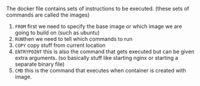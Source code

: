 The docker file contains sets of instructions to be executed. (these sets of commands are called the images)

1. <code>FROM</code> first we need to specify the base image or which image we are going to build on (such as ubuntu)
2. <code>RUN</code>then we need to tell which commands to run
3. <code>COPY</code> copy stuff from current location
4. <code>ENTRYPOINT</code>  this is also the command that gets executed but can be given extra arguments. (so basically stuff like starting nginx or starting a separate binary file)
4. <code>CMD</code> this is the command that executes when container is created with image.

